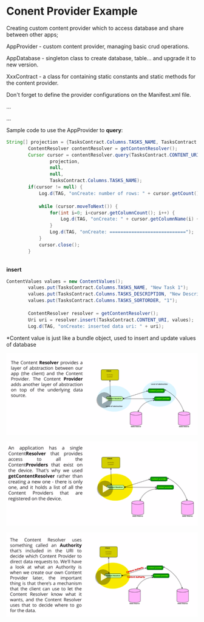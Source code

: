 # Conent Provider Example
Creating custom content provider which to access database and share between other apps; 

AppProvider - custom content provider, managing basic crud operations.

AppDatabase - singleton class to create database, table... and upgrade it to new version.

XxxContract - a class for containing static constants and static methods for the content provider.

Don't forget to define the provider configurations on the Manifest.xml file.

<application>
  ...
  <provider
            android:name="me.modernpage.tasktimer.AppProvider"
            android:authorities="me.modernpage.tasktimer.AppProvider"
            android:exported="false"/>
  
  ...
</application>

Sample code to use the AppProvider to **query**:
```java
String[] projection = {TasksContract.Columns.TASKS_NAME, TasksContract.Columns.TASKS_DESCRIPTION};
        ContentResolver contentResolver = getContentResolver();
        Cursor cursor = contentResolver.query(TasksContract.CONTENT_URI,
                projection,
                null,
                null,
                TasksContract.Columns.TASKS_NAME);
        if(cursor != null) {
            Log.d(TAG, "onCreate: number of rows: " + cursor.getCount());

            while (cursor.moveToNext()) {
                for(int i=0; i<cursor.getColumnCount(); i++) {
                    Log.d(TAG, "onCreate: " + cursor.getColumnName(i) + ": " + cursor.getString(i));
                }
                Log.d(TAG, "onCreate: ============================");
            }
            cursor.close();
        }
        
```
**insert**
```java
ContentValues values = new ContentValues();
        values.put(TasksContract.Columns.TASKS_NAME, "New Task 1");
        values.put(TasksContract.Columns.TASKS_DESCRIPTION, "New Description 1");
        values.put(TasksContract.Columns.TASKS_SORTORDER, "1");

        ContentResolver resolver = getContentResolver();
        Uri uri = resolver.insert(TasksContract.CONTENT_URI, values);
        Log.d(TAG, "onCreate: inserted data uri: " + uri);
```
*Content value is just like a bundle object, used to insert and update values of database
        
![alt text](https://github.com/ModerPage/ConentProviderExample/blob/master/28a9bba9ffa148f78947d8940c1cfa09.png?raw=true)

![alt text](https://github.com/ModerPage/ConentProviderExample/blob/master/0f90cba3f3f04d8d9bec2cbe14703968.png?raw=true)

![alt text](https://github.com/ModerPage/ConentProviderExample/blob/master/a546e67a3b9e4bf9a25413789245c738.png?raw=true)
